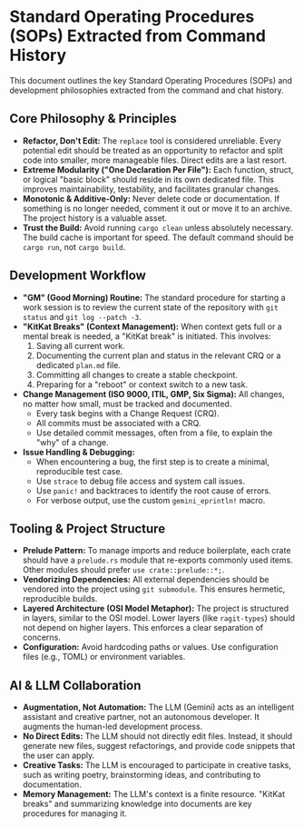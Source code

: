 
# Standard Operating Procedures (SOPs) Extracted from Command History

This document outlines the key Standard Operating Procedures (SOPs) and development philosophies extracted from the command and chat history.

## Core Philosophy & Principles

*   **Refactor, Don't Edit:** The `replace` tool is considered unreliable. Every potential edit should be treated as an opportunity to refactor and split code into smaller, more manageable files. Direct edits are a last resort.
*   **Extreme Modularity ("One Declaration Per File"):** Each function, struct, or logical "basic block" should reside in its own dedicated file. This improves maintainability, testability, and facilitates granular changes.
*   **Monotonic & Additive-Only:** Never delete code or documentation. If something is no longer needed, comment it out or move it to an archive. The project history is a valuable asset.
*   **Trust the Build:** Avoid running `cargo clean` unless absolutely necessary. The build cache is important for speed. The default command should be `cargo run`, not `cargo build`.

## Development Workflow

*   **"GM" (Good Morning) Routine:** The standard procedure for starting a work session is to review the current state of the repository with `git status` and `git log --patch -3`.
*   **"KitKat Breaks" (Context Management):** When context gets full or a mental break is needed, a "KitKat break" is initiated. This involves:
    1.  Saving all current work.
    2.  Documenting the current plan and status in the relevant CRQ or a dedicated `plan.md` file.
    3.  Committing all changes to create a stable checkpoint.
    4.  Preparing for a "reboot" or context switch to a new task.
*   **Change Management (ISO 9000, ITIL, GMP, Six Sigma):** All changes, no matter how small, must be tracked and documented.
    *   Every task begins with a Change Request (CRQ).
    *   All commits must be associated with a CRQ.
    *   Use detailed commit messages, often from a file, to explain the "why" of a change.
*   **Issue Handling & Debugging:**
    *   When encountering a bug, the first step is to create a minimal, reproducible test case.
    *   Use `strace` to debug file access and system call issues.
    *   Use `panic!` and backtraces to identify the root cause of errors.
    *   For verbose output, use the custom `gemini_eprintln!` macro.

## Tooling & Project Structure

*   **Prelude Pattern:** To manage imports and reduce boilerplate, each crate should have a `prelude.rs` module that re-exports commonly used items. Other modules should prefer `use crate::prelude::*;`.
*   **Vendorizing Dependencies:** All external dependencies should be vendored into the project using `git submodule`. This ensures hermetic, reproducible builds.
*   **Layered Architecture (OSI Model Metaphor):** The project is structured in layers, similar to the OSI model. Lower layers (like `ragit-types`) should not depend on higher layers. This enforces a clear separation of concerns.
*   **Configuration:** Avoid hardcoding paths or values. Use configuration files (e.g., TOML) or environment variables.

## AI & LLM Collaboration

*   **Augmentation, Not Automation:** The LLM (Gemini) acts as an intelligent assistant and creative partner, not an autonomous developer. It augments the human-led development process.
*   **No Direct Edits:** The LLM should not directly edit files. Instead, it should generate new files, suggest refactorings, and provide code snippets that the user can apply.
*   **Creative Tasks:** The LLM is encouraged to participate in creative tasks, such as writing poetry, brainstorming ideas, and contributing to documentation.
*   **Memory Management:** The LLM's context is a finite resource. "KitKat breaks" and summarizing knowledge into documents are key procedures for managing it.
